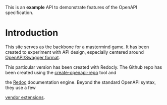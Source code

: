 This is an **example** API to demonstrate features of the OpenAPI specification.

# Introduction

This site serves as the backbone for a mastermind game.
It has been created to experiment with API design, especially centered around
[OpenAPI/Swagger
format](https://github.com/OAI/OpenAPI-Specification/blob/master/versions/3.0.2.md).

This particular version has been created with Redocly. The Github repo has been created using the
[create-openapi-repo](https://github.com/Redocly/create-openapi-repo) tool
and 

the [Redoc](https://github.com/Redocly/Redoc) documentation engine. Beyond
the standard OpenAPI syntax,  they use a few 

[vendor
extensions](https://github.com/Redocly/Redoc/blob/master/docs/redoc-vendor-extensions.md).


